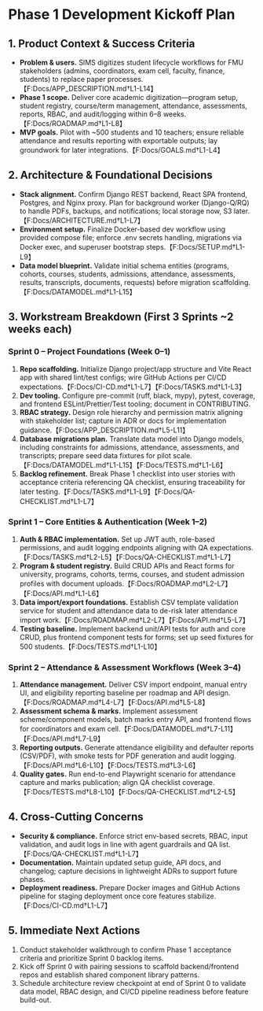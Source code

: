 # Phase 1 Development Kickoff Plan

## 1. Product Context & Success Criteria
- **Problem & users.** SIMS digitizes student lifecycle workflows for FMU stakeholders (admins, coordinators, exam cell, faculty, finance, students) to replace paper processes.【F:Docs/APP_DESCRIPTION.md†L1-L14】
- **Phase 1 scope.** Deliver core academic digitization—program setup, student registry, course/term management, attendance, assessments, reports, RBAC, and audit/logging within 6–8 weeks.【F:Docs/ROADMAP.md†L1-L8】
- **MVP goals.** Pilot with ~500 students and 10 teachers; ensure reliable attendance and results reporting with exportable outputs; lay groundwork for later integrations.【F:Docs/GOALS.md†L1-L4】

## 2. Architecture & Foundational Decisions
- **Stack alignment.** Confirm Django REST backend, React SPA frontend, Postgres, and Nginx proxy. Plan for background worker (Django-Q/RQ) to handle PDFs, backups, and notifications; local storage now, S3 later.【F:Docs/ARCHITECTURE.md†L1-L7】
- **Environment setup.** Finalize Docker-based dev workflow using provided compose file; enforce .env secrets handling, migrations via Docker exec, and superuser bootstrap steps.【F:Docs/SETUP.md†L1-L9】
- **Data model blueprint.** Validate initial schema entities (programs, cohorts, courses, students, admissions, attendance, assessments, results, transcripts, documents, requests) before migration scaffolding.【F:Docs/DATAMODEL.md†L1-L15】

## 3. Workstream Breakdown (First 3 Sprints ~2 weeks each)
### Sprint 0 – Project Foundations (Week 0–1)
1. **Repo scaffolding.** Initialize Django project/app structure and Vite React app with shared lint/test configs; wire GitHub Actions per CI/CD expectations.【F:Docs/CI-CD.md†L1-L7】【F:Docs/TASKS.md†L1-L3】
2. **Dev tooling.** Configure pre-commit (ruff, black, mypy), pytest, coverage, and frontend ESLint/Prettier/Test tooling; document in CONTRIBUTING.
3. **RBAC strategy.** Design role hierarchy and permission matrix aligning with stakeholder list; capture in ADR or docs for implementation guidance.【F:Docs/APP_DESCRIPTION.md†L5-L11】
4. **Database migrations plan.** Translate data model into Django models, including constraints for admissions, attendance, assessments, and transcripts; prepare seed data fixtures for pilot scale.【F:Docs/DATAMODEL.md†L1-L15】【F:Docs/TESTS.md†L1-L6】
5. **Backlog refinement.** Break Phase 1 checklist into user stories with acceptance criteria referencing QA checklist, ensuring traceability for later testing.【F:Docs/TASKS.md†L1-L9】【F:Docs/QA-CHECKLIST.md†L1-L7】

### Sprint 1 – Core Entities & Authentication (Week 1–2)
1. **Auth & RBAC implementation.** Set up JWT auth, role-based permissions, and audit logging endpoints aligning with QA expectations.【F:Docs/TASKS.md†L2-L5】【F:Docs/QA-CHECKLIST.md†L1-L7】
2. **Program & student registry.** Build CRUD APIs and React forms for university, programs, cohorts, terms, courses, and student admission profiles with document uploads.【F:Docs/ROADMAP.md†L2-L7】【F:Docs/API.md†L1-L6】
3. **Data import/export foundations.** Establish CSV template validation service for student and attendance data to de-risk later attendance import work.【F:Docs/ROADMAP.md†L2-L7】【F:Docs/API.md†L5-L7】
4. **Testing baseline.** Implement backend unit/API tests for auth and core CRUD, plus frontend component tests for forms; set up seed fixtures for 500 students.【F:Docs/TESTS.md†L1-L10】

### Sprint 2 – Attendance & Assessment Workflows (Week 3–4)
1. **Attendance management.** Deliver CSV import endpoint, manual entry UI, and eligibility reporting baseline per roadmap and API design.【F:Docs/ROADMAP.md†L4-L7】【F:Docs/API.md†L5-L8】
2. **Assessment schema & marks.** Implement assessment scheme/component models, batch marks entry API, and frontend flows for coordinators and exam cell.【F:Docs/DATAMODEL.md†L7-L11】【F:Docs/API.md†L7-L9】
3. **Reporting outputs.** Generate attendance eligibility and defaulter reports (CSV/PDF), with smoke tests for PDF generation and audit logging.【F:Docs/API.md†L6-L10】【F:Docs/TESTS.md†L3-L6】
4. **Quality gates.** Run end-to-end Playwright scenario for attendance capture and marks publication; align QA checklist coverage.【F:Docs/TESTS.md†L8-L10】【F:Docs/QA-CHECKLIST.md†L2-L5】

## 4. Cross-Cutting Concerns
- **Security & compliance.** Enforce strict env-based secrets, RBAC, input validation, and audit logs in line with agent guardrails and QA list.【F:Docs/QA-CHECKLIST.md†L1-L7】
- **Documentation.** Maintain updated setup guide, API docs, and changelog; capture decisions in lightweight ADRs to support future phases.
- **Deployment readiness.** Prepare Docker images and GitHub Actions pipeline for staging deployment once core features stabilize.【F:Docs/CI-CD.md†L1-L7】

## 5. Immediate Next Actions
1. Conduct stakeholder walkthrough to confirm Phase 1 acceptance criteria and prioritize Sprint 0 backlog items.
2. Kick off Sprint 0 with pairing sessions to scaffold backend/frontend repos and establish shared component library patterns.
3. Schedule architecture review checkpoint at end of Sprint 0 to validate data model, RBAC design, and CI/CD pipeline readiness before feature build-out.
